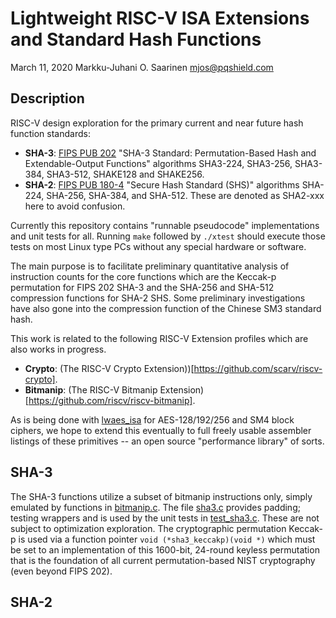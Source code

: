 # Lightweight RISC-V ISA Extensions and Standard Hash Functions

March 11, 2020  Markku-Juhani O. Saarinen <mjos@pqshield.com>

##	Description

RISC-V design exploration for the primary current and near future hash
function standards:

*	**SHA-3**: [FIPS PUB 202](https://doi.org/10.6028/NIST.FIPS.202)
	"SHA-3 Standard: Permutation-Based Hash and Extendable-Output Functions"
	algorithms SHA3-224, SHA3-256, SHA3-384, SHA3-512, SHAKE128 and SHAKE256.
*	**SHA-2**: [FIPS PUB 180-4](https://doi.org/10.6028/NIST.FIPS.180-4)
	"Secure Hash Standard (SHS)" algorithms SHA-224, SHA-256, SHA-384, and
	SHA-512. These are denoted as SHA2-xxx here to avoid confusion.

Currently this repository contains "runnable pseudocode" implementations
and unit tests for all. Running `make` followed by `./xtest` should execute
those tests on most Linux type PCs without any special hardware or software.

The main purpose is to facilitate preliminary quantitative analysis of 
instruction counts for the core functions which are the Keccak-p permutation
for FIPS 202 SHA-3 and the SHA-256 and SHA-512 compression functions for 
SHA-2 SHS. Some preliminary investigations have also gone into the 
compression function of the Chinese SM3 standard hash.

This work is related to the following RISC-V Extension profiles which
are also works in progress.

*	**Crypto**:
	(The RISC-V Crypto Extension))[https://github.com/scarv/riscv-crypto].
*	**Bitmanip**:
	(The RISC-V Bitmanip Extension)[https://github.com/riscv/riscv-bitmanip].

As is being done with [lwaes_isa](https://github.com/mjosaarinen/lwaes_isa) 
for AES-128/192/256 and SM4 block ciphers, we hope to extend this eventually
to full freely usable assembler listings of these primitives -- an open
source "performance library" of sorts.

##	SHA-3

The SHA-3 functions utilize a subset of bitmanip instructions only, simply
emulated by functions in [bitmanip.c](bitmanip.h). The file [sha3.c](sha3.c)
provides padding; testing wrappers and is used by the unit tests in
[test_sha3.c](test_sha3.c). These are not subject to optimization exploration.
The cryptographic permutation Keccak-p is used via a function pointer
`void (*sha3_keccakp)(void *)` which must be set to an implementation of
this 1600-bit, 24-round keyless permutation that is the foundation of all
current permutation-based NIST cryptography (even beyond FIPS 202).

##	SHA-2




